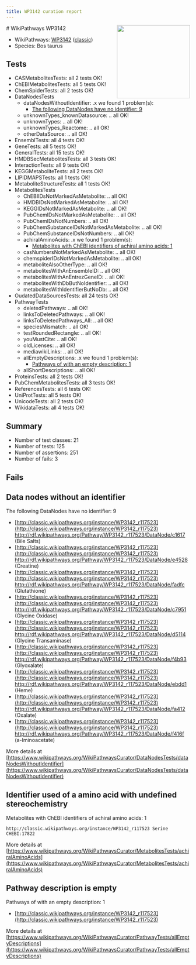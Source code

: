 ```yaml
---
title: WP3142 curation report
---
```


<img style="float: right; width: 200px" src="https://upload.wikimedia.org/wikipedia/commons/thumb/8/83/Wplogo_with_text_500.png/640px-Wplogo_with_text_500.png" />
# WikiPathways WP3142

* WikiPathways: [WP3142](https://wikipathways.org/pathways/WP3142) ([classic](https://classic.wikipathways.org/instance/WP3142))
* Species: Bos taurus
## Tests
* CASMetabolitesTests: all 2 tests OK!
* ChEBIMetabolitesTests: all 5 tests OK!
* ChemSpiderTests: all 2 tests OK!
* DataNodesTests
    * dataNodesWithoutIdentifier: .x we found 1 problem(s):
        * [The following DataNodes have no identifier: 9](#d2d32fa8)
    * unknownTypes_knownDatasource: .. all OK!
    * unknownTypes: .. all OK!
    * unknownTypes_Reactome: .. all OK!
    * otherDataSource: .. all OK!
* EnsemblTests: all 4 tests OK!
* GeneTests: all 5 tests OK!
* GeneralTests: all 15 tests OK!
* HMDBSecMetabolitesTests: all 3 tests OK!
* InteractionTests: all 9 tests OK!
* KEGGMetaboliteTests: all 2 tests OK!
* LIPIDMAPSTests: all 1 tests OK!
* MetaboliteStructureTests: all 1 tests OK!
* MetabolitesTests
    * ChEBIIDsNotMarkedAsMetabolite: .. all OK!
    * HMDBIDsNotMarkedAsMetabolite: .. all OK!
    * KEGGIDsNotMarkedAsMetabolite: .. all OK!
    * PubChemIDsNotMarkedAsMetabolite: .. all OK!
    * PubChemIDsNotNumbers: .. all OK!
    * PubChemSubstanceIDsNotMarkedAsMetabolite: .. all OK!
    * PubChemSubstanceIDsNotNumbers: .. all OK!
    * achiralAminoAcids: .x we found 1 problem(s):
        * [Metabolites with ChEBI identifiers of achiral amino acids: 1](#9c17608e)
    * casNumbersNotMarkedAsMetabolite: .. all OK!
    * chemspiderIDsNotMarkedAsMetabolite: .. all OK!
    * metaboliteAlsoOtherType: .. all OK!
    * metabolitesWithAnEnsembleID: .. all OK!
    * metabolitesWithAnEntrezGeneID: .. all OK!
    * metabolitesWithDbButNoIdentifier: .. all OK!
    * metabolitesWithIdentifierButNoDb: .. all OK!
* OudatedDataSourcesTests: all 24 tests OK!
* PathwayTests
    * deletedPathways: .. all OK!
    * linksToDeletedPathways: .. all OK!
    * linksToDeletedPathways_All: .. all OK!
    * speciesMismatch: .. all OK!
    * testRoundedRectangle: .. all OK!
    * youMustCite: .. all OK!
    * oldLicenses: .. all OK!
    * mediawikiLinks: .. all OK!
    * allEmptyDescriptions: .x we found 1 problem(s):
        * [Pathways of with an empty description: 1](#798a4967)
    * allShortDescriptions: .. all OK!
* ProteinsTests: all 2 tests OK!
* PubChemMetabolitesTests: all 3 tests OK!
* ReferencesTests: all 6 tests OK!
* UniProtTests: all 5 tests OK!
* UnicodeTests: all 2 tests OK!
* WikidataTests: all 4 tests OK!


## Summary

* Number of test classes: 21
* Number of tests: 125
* Number of assertions: 251
* Number of fails: 3

## Fails

<a name="d2d32fa8" />

## Data nodes without an identifier

The following DataNodes have no identifier: 9

* [http://classic.wikipathways.org/instance/WP3142_r117523](http://classic.wikipathways.org/instance/WP3142_r117523) http://rdf.wikipathways.org/Pathway/WP3142_r117523/DataNode/c1617 (Bile Salts)
* [http://classic.wikipathways.org/instance/WP3142_r117523](http://classic.wikipathways.org/instance/WP3142_r117523) http://rdf.wikipathways.org/Pathway/WP3142_r117523/DataNode/e4528 (Creatine)
* [http://classic.wikipathways.org/instance/WP3142_r117523](http://classic.wikipathways.org/instance/WP3142_r117523) http://rdf.wikipathways.org/Pathway/WP3142_r117523/DataNode/fadfc (Glutathione)
* [http://classic.wikipathways.org/instance/WP3142_r117523](http://classic.wikipathways.org/instance/WP3142_r117523) http://rdf.wikipathways.org/Pathway/WP3142_r117523/DataNode/c7951 (Glycine Oxidase)
* [http://classic.wikipathways.org/instance/WP3142_r117523](http://classic.wikipathways.org/instance/WP3142_r117523) http://rdf.wikipathways.org/Pathway/WP3142_r117523/DataNode/d5114 (Glycine Transaminase)
* [http://classic.wikipathways.org/instance/WP3142_r117523](http://classic.wikipathways.org/instance/WP3142_r117523) http://rdf.wikipathways.org/Pathway/WP3142_r117523/DataNode/f4b93 (Glyoxalate)
* [http://classic.wikipathways.org/instance/WP3142_r117523](http://classic.wikipathways.org/instance/WP3142_r117523) http://rdf.wikipathways.org/Pathway/WP3142_r117523/DataNode/ebdd1 (Heme)
* [http://classic.wikipathways.org/instance/WP3142_r117523](http://classic.wikipathways.org/instance/WP3142_r117523) http://rdf.wikipathways.org/Pathway/WP3142_r117523/DataNode/fa412 (Oxalate)
* [http://classic.wikipathways.org/instance/WP3142_r117523](http://classic.wikipathways.org/instance/WP3142_r117523) http://rdf.wikipathways.org/Pathway/WP3142_r117523/DataNode/f416f (a-Iminoacetate)


More details at [https://www.wikipathways.org/WikiPathwaysCurator/DataNodesTests/dataNodesWithoutIdentifier](https://www.wikipathways.org/WikiPathwaysCurator/DataNodesTests/dataNodesWithoutIdentifier)

<a name="9c17608e" />

## Identifier used of a amino acid with undefined stereochemistry

Metabolites with ChEBI identifiers of achiral amino acids: 1
```
http://classic.wikipathways.org/instance/WP3142_r117523 Serine CHEBI:17822
```

More details at [https://www.wikipathways.org/WikiPathwaysCurator/MetabolitesTests/achiralAminoAcids](https://www.wikipathways.org/WikiPathwaysCurator/MetabolitesTests/achiralAminoAcids)

<a name="798a4967" />

## Pathway description is empty

Pathways of with an empty description: 1

* [http://classic.wikipathways.org/instance/WP3142_r117523](http://classic.wikipathways.org/instance/WP3142_r117523)

More details at [https://www.wikipathways.org/WikiPathwaysCurator/PathwayTests/allEmptyDescriptions](https://www.wikipathways.org/WikiPathwaysCurator/PathwayTests/allEmptyDescriptions)


